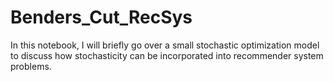 # Benders_Cut_RecSys
In this notebook, I will briefly go over a small stochastic optimization model to discuss how stochasticity can be incorporated into recommender system problems.
